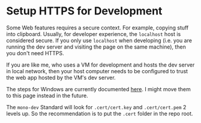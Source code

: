 # Setup HTTPS for Development

Some Web features requires a secure context. For example, copying stuff into clipboard.
Usually, for developer experience, the `localhost` host is considered secure.
If you only use `localhost` when developing (i.e. you are running the dev server
and visiting the page on the same machine), then you don't need HTTPS.

If you are like me, who uses a VM for development and hosts the dev server
in local network, then your host computer needs to be configured
to trust the web app hosted by the VM's dev server.

The steps for Windows are currently documented [here](https://vmsetup.pistonite.dev/tool/https).
I might move them to this page instead in the future.

The `mono-dev` Standard will look for `.cert/cert.key` and `.cert/cert.pem` 2 levels up.
So the recommendation is to put the `.cert` folder in the repo root.
